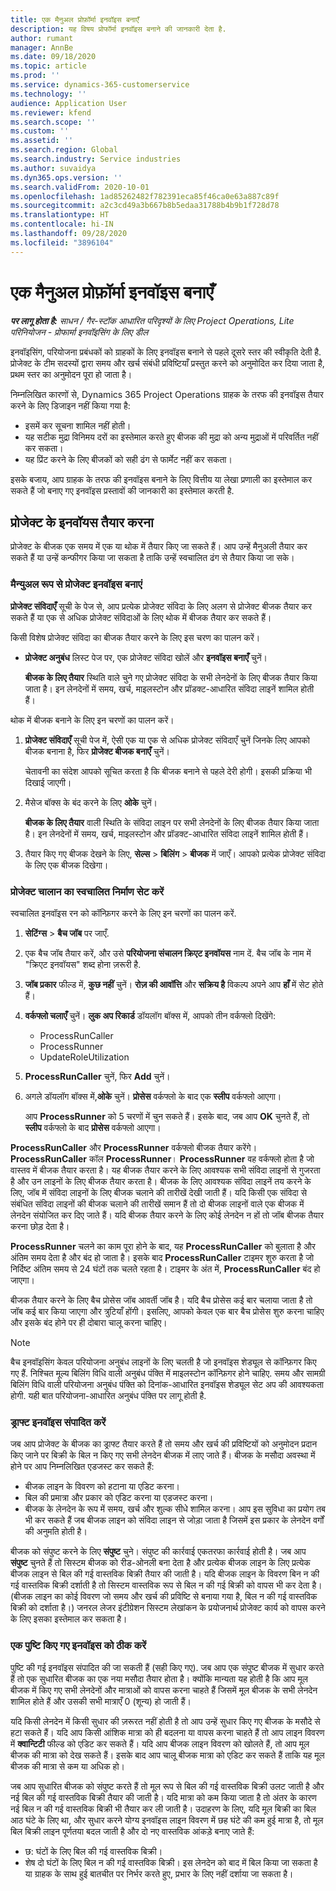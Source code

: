 ```yaml
---
title: एक मैनुअल प्रोफ़ॉर्मा इनवॉइस बनाएँ
description: यह विषय प्रोफॉर्मा इनवॉइस बनाने की जानकारी देता है.
author: rumant
manager: AnnBe
ms.date: 09/18/2020
ms.topic: article
ms.prod: ''
ms.service: dynamics-365-customerservice
ms.technology: ''
audience: Application User
ms.reviewer: kfend
ms.search.scope: ''
ms.custom: ''
ms.assetid: ''
ms.search.region: Global
ms.search.industry: Service industries
ms.author: suvaidya
ms.dyn365.ops.version: ''
ms.search.validFrom: 2020-10-01
ms.openlocfilehash: 1ad85262482f782391eca85f46ca0e63a887c89f
ms.sourcegitcommit: a2c3cd49a3b667b8b5edaa31788b4b9b1f728d78
ms.translationtype: HT
ms.contentlocale: hi-IN
ms.lasthandoff: 09/28/2020
ms.locfileid: "3896104"
---
```

# <a name="create-a-manual-proforma-invoice"></a>एक मैनुअल प्रोफ़ॉर्मा इनवॉइस बनाएँ

_**पर लागू होता है:** साधन / गैर-स्टॉक आधारित परिदृश्यों के लिए Project Operations, Lite परिनियोजन - प्रोफार्मा इनवॉइसिंग के लिए डील_

इनवॉइसिंग, परियोजना प्रबंधकों को ग्राहकों के लिए इनवॉइस बनाने से पहले दूसरे स्तर की स्वीकृति देती है. प्रोजेक्ट के टीम सदस्यों द्वारा समय और खर्च संबंधी प्रविष्टियाँ प्रस्तुत करने को अनुमोदित कर दिया जाता है, प्रथम स्तर का अनुमोदन पूरा हो जाता है।

निम्नलिखित कारणों से, Dynamics 365 Project Operations ग्राहक के तरफ की इनवॉइस तैयार करने के लिए डिजाइन नहीं किया गया है:

- इसमें कर सूचना शामिल नहीं होती।
- यह सटीक मुद्रा विनिमय दरों का इस्तेमाल करते हुए बीजक की मुद्रा को अन्य मुद्राओं में परिवर्तित नहीं कर सकता।
- यह प्रिंट करने के लिए बीजकों को सही ढंग से फार्मेट नहीं कर सकता।

इसके बजाय, आप ग्राहक के तरफ की इनवॉइस बनाने के लिए वित्तीय या लेखा प्रणाली का इस्तेमाल कर सकते हैं जो बनाए गए इनवॉइस प्रस्तावों की जानकारी का इस्तेमाल करती है.

## <a name="creating-project-invoices"></a>प्रोजेक्ट के इनवॉयस तैयार करना

प्रोजेक्ट के बीजक एक समय में एक या थोक में तैयार किए जा सकते हैं। आप उन्हें मैनुअली तैयार कर सकते हैं या उन्हें कन्फीगर किया जा सकता है ताकि उन्हें स्वचालित ढंग से तैयार किया जा सके।

### <a name="manually-create-project-invoices"></a>मैन्युअल रूप से प्रोजेक्ट इनवॉइस बनाएं 

**प्रोजेक्ट संविदाएँ** सूची के पेज से, आप प्रत्येक प्रोजेक्ट संविदा के लिए अलग से प्रोजेक्ट बीजक तैयार कर सकते हैं या एक से अधिक प्रोजेक्ट संविदाओं के लिए थोक में बीजक तैयार कर सकते हैं।

किसी विशेष प्रोजेक्ट संविदा का बीजक तैयार करने के लिए इस चरण का पालन करें।

- **प्रोजेक्ट अनुबंध** लिस्ट पेज पर, एक प्रोजेक्ट संविदा खोलें और **इनवॉइस बनाएँ** चुनें।

    **बीजक के लिए तैयार** स्थिति वाले चुने गए प्रोजेक्ट संविदा के सभी लेनदेनों के लिए बीजक तैयार किया जाता है। इन लेनदेनों में समय, खर्च, माइलस्टोन और प्रॉडक्ट-आधारित संविदा लाइनें शामिल होती हैं।

थोक में बीजक बनाने के लिए इन चरणों का पालन करें।

1. **प्रोजेक्ट संविदाएँ** सूची पेज में, ऐसी एक या एक से अधिक प्रोजेक्ट संविदाएँ चुनें जिनके लिए आपको बीजक बनाना है, फिर **प्रोजेक्ट बीजक बनाएँ** चुनें।

    चेतावनी का संदेश आपको सूचित करता है कि बीजक बनाने से पहले देरी होगी। इसकी प्रक्रिया भी दिखाई जाएगी।

2. मैसेज बॉक्स के बंद करने के लिए **ओके** चुनें।

    **बीजक के लिए तैयार** वाली स्थिति के संविदा लाइन पर सभी लेनदेनों के लिए बीजक तैयार किया जाता है। इन लेनदेनों में समय, खर्च, माइलस्टोन और प्रॉडक्ट-आधारित संविदा लाइनें शामिल होती हैं।

3. तैयार किए गए बीजक देखने के लिए, **सेल्स** \> **बिलिंग** \> **बीजक** में जाएँ। आपको प्रत्येक प्रोजेक्ट संविदा के लिए एक बीजक दिखेगा।

### <a name="set-up-automated-creation-of-project-invoices"></a>प्रोजेक्ट चालान का स्वचालित निर्माण सेट करें 

स्वचालित इनवॉइस रन को कॉन्फ़िगर करने के लिए इन चरणों का पालन करें.

1. **सेटिंग्स** \> **बैच जॉब** पर जाएँ.
2. एक बैच जॉब तैयार करें, और उसे **परियोजना संचालन क्रिएट इनवॉयस** नाम दें. बैच जॉब के नाम में "क्रिएट इनवॉयस" शब्द होना ज़रूरी है.
3. **जॉब प्रकार** फील्ड में, **कुछ नहीं** चुनें। **रोज़ की आवॉत्ति** और **सक्रिय है** विकल्प अपने आप **हाँ** में सेट होते हैं।
4. **वर्कफ्लो चलाएँ** चुनें। **लुक अप रिकार्ड** डॉयलॉग बॉक्स में, आपको तीन वर्कफ्लो दिखेंगे:

    - ProcessRunCaller
    - ProcessRunner
    - UpdateRoleUtilization

5. **ProcessRunCaller** चुनें, फिर **Add** चुनें।
6. अगले डॉयलॉग बॉक्स में,**ओके** चुनें। **प्रोसेस** वर्कफ्लो के बाद एक **स्लीप** वर्कफ्लो आएगा।

    आप **ProcessRunner** को 5 चरणों में चुन सकते हैं। इसके बाद, जब आप **OK** चुनते हैं, तो **स्लीप** वर्कफ्लो के बाद **प्रोसेस** वर्कफ्लो आएगा।

**ProcessRunCaller** और **ProcessRunner** वर्कफ्लो बीजक तैयार करेंगे। **ProcessRunCaller** कॉल **ProcessRunner**। **ProcessRunner** वह वर्कफ्लो होता है जो वास्तव में बीजक तैयार करता है। यह बीजक तैयार करने के लिए आवश्यक सभी संविदा लाइनों से गुजरता है और उन लाइनों के लिए बीजक तैयार करता है। बीजक के लिए आवश्यक संविदा लाइनें तय करने के लिए, जॉब में संविदा लाइनों के लिए बीजक चलाने की तारीखें देखी जाती हैं। यदि किसी एक संविदा से संबंधित संविदा लाइनों की बीजक चलाने की तारीखें समान हैं तो दो बीजक लाइनों वाले एक बीजक में लेनदेन संयोजित कर दिए जाते हैं। यदि बीजक तैयार करने के लिए कोई लेनदेन न हों तो जॉब बीजक तैयार करना छोड़ देता है।

**ProcessRunner** चलने का काम पूरा होने के बाद, यह **ProcessRunCaller** को बुलाता है और अंतिम समय देता है और बंद हो जाता है। इसके बाद **ProcessRunCaller** टाइमर शुरु करता है जो निर्दिष्ट अंतिम समय से 24 घंटों तक चलते रहता है। टाइमर के अंत में, **ProcessRunCaller** बंद हो जाएगा।

बीजक तैयार करने के लिए बैच प्रोसेस जॉब आवर्ती जॉब है। यदि बैच प्रोसेस कई बार चलाया जाता है तो जॉब कई बार किया जाएगा और त्रुटियाँ होंगी। इसलिए, आपको केवल एक बार बैच प्रोसेस शुरु करना चाहिए और इसके बंद होने पर ही दोबारा चालू करना चाहिए।

> [!NOTE]
> बैच इनवॉइसिंग केवल परियोजना अनुबंध लाइनों के लिए चलती है जो इनवॉइस शेड्यूल से कॉन्फ़िगर किए गए हैं. निश्चित मूल्य बिलिंग विधि वाली अनुबंध पंक्ति में माइलस्टोन कॉन्फ़िगर होने चाहिए. समय और सामग्री बिलिंग विधि वाली परियोजना अनुबंध पंक्ति को दिनांक-आधारित इनवॉइस शेड्यूल सेट अप की आवश्यकता होगी. यही बात परियोजना-आधारित अनुबंध पंक्ति पर लागू होती है.      
 
### <a name="edit-a-draft-invoice"></a>ड्राफ्ट इनवॉइस संपादित करें

जब आप प्रोजेक्ट के बीजक का ड्राफ्ट तैयार करते हैं तो समय और खर्च की प्रविष्टियों को अनुमोदन प्रदान किए जाने पर बिक्री के बिल न किए गए सभी लेनदेन बीजक में लाए जाते हैं। बीजक के मसौदा अवस्था में होने पर आप निम्नलिखित एडजस्ट कर सकते हैं:

- बीजक लाइन के विवरण को हटाना या एडिट करना।
- बिल की प्रमात्रा और प्रकार को एडिट करना या एडजस्ट करना।
- बीजक के लेनदेन के रूप में समय, खर्च और शुल्क सीधे शामिल करना। आप इस सुविधा का प्रयोग तब भी कर सकते हैं जब बीजक लाइन को संविदा लाइन से जोड़ा जाता है जिसमें इस प्रकार के लेनदेन वर्गों की अनुमति होती है।

बीजक को संपुष्ट करने के लिए **संपुष्ट** चुने। संपुष्ट की कार्रवाई एकतरफा कार्रवाई होती है। जब आप **संपुष्ट** चुनते हैं तो सिस्टम बीजक को रीड-ओनली बना देता है और प्रत्येक बीजक लाइन के लिए प्रत्येक बीजक लाइन से बिल की गई वास्तविक बिक्री तैयार की जाती है। यदि बीजक लाइन के विवरण बिन न की गई वास्तविक बिक्री दर्शाती है तो सिस्टम वास्तविक रूप से बिल न की गई बिक्री को वापस भी कर देता है। (बीजक लाइन का कोई विवरण जो समय और खर्च की प्रविष्टि से बनाया गया है, बिल न की गई वास्तविक बिक्री को दर्शाता है।) जनरल लेजर इंटीग्रेशन सिस्टम लेखांकन के प्रयोजनार्थ प्रोजेक्ट कार्य को वापस करने के लिए इसका इस्तेमाल कर सकता है।

### <a name="correct-a-confirmed-invoice"></a>एक पुष्टि किए गए इनवॉइस को ठीक करें

पुष्टि की गई इनवॉइस संपादित की जा सकती हैं (सही किए गए). जब आप एक संपुष्ट बीजक में सुधार करते हैं तो एक सुधारित बीजक का एक नया मसौदा तैयार होता है। क्योंकि मान्यता यह होती है कि आप मूल बीजक में किए गए सभी लेनदेनों और मात्राओं को वापस करना चाहते हैं जिसमें मूल बीजक के सभी लेनदेन शामिल होते हैं और उसकी सभी मात्राएँ 0 (शून्य) हो जाती हैं।

यदि किसी लेनदेन में किसी सुधार की ज़रूरत नहीं होती है तो आप उन्हें सुधार किए गए बीजक के मसौदे से हटा सकते हैं। यदि आप किसी आंशिक मात्रा को ही बदलना या वापस करना चाहते हैं तो आप लाइन विवरण में **क्वान्टिटी** फील्ड को एडिट कर सकते हैं। यदि आप बीजक लाइन विवरण को खोलते हैं, तो आप मूल बीजक की मात्रा को देख सकते हैं। इसके बाद आप चालू बीजक मात्रा को एडिट कर सकते हैं ताकि यह मूल बीजक की मात्रा से कम या अधिक हो।

जब आप सुधारित बीजक को संपुष्ट करते हैं तो मूल रूप से बिल की गई वास्तविक बिक्री उलट जाती है और नई बिल की गई वास्तविक बिक्री तैयार की जाती है। यदि मात्रा को कम किया जाता है तो अंतर के कारण नई बिल न की गई वास्तविक बिक्री भी तैयार कर ली जाती है। उदाहरण के लिए, यदि मूल बिक्री का बिल आठ घंटे के लिए था, और सुधार करने योग्य इनवॉइस लाइन विवरण में छह घंटे की कम हुई मात्रा है, तो मूल बिल बिक्री लाइन पूर्णतया बदल जाती है और दो नए वास्तविक आंकड़े बनाए जाते हैं:

- छ: घंटों के लिए बिल की गई वास्तविक बिक्री।
- शेष दो घंटों के लिए बिल न की गई वास्तविक बिक्री। इस लेनदेन को बाद में बिल किया जा सकता है या ग्राहक के साथ हुई बातचीत पर निर्भर करते हुए, प्रभार के लिए नहीं दर्शाया जा सकता है।
